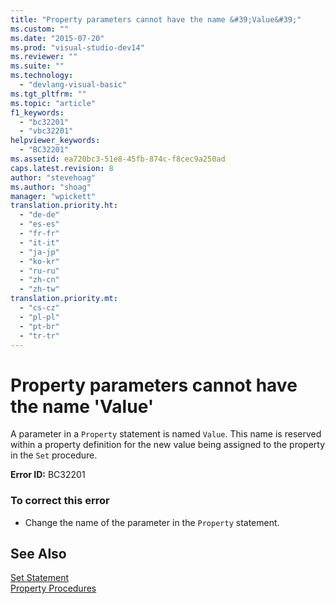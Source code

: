 ```yaml
---
title: "Property parameters cannot have the name &#39;Value&#39;"
ms.custom: ""
ms.date: "2015-07-20"
ms.prod: "visual-studio-dev14"
ms.reviewer: ""
ms.suite: ""
ms.technology: 
  - "devlang-visual-basic"
ms.tgt_pltfrm: ""
ms.topic: "article"
f1_keywords: 
  - "bc32201"
  - "vbc32201"
helpviewer_keywords: 
  - "BC32201"
ms.assetid: ea720bc3-51e8-45fb-874c-f8cec9a250ad
caps.latest.revision: 8
author: "stevehoag"
ms.author: "shoag"
manager: "wpickett"
translation.priority.ht: 
  - "de-de"
  - "es-es"
  - "fr-fr"
  - "it-it"
  - "ja-jp"
  - "ko-kr"
  - "ru-ru"
  - "zh-cn"
  - "zh-tw"
translation.priority.mt: 
  - "cs-cz"
  - "pl-pl"
  - "pt-br"
  - "tr-tr"
---
```

# Property parameters cannot have the name &#39;Value&#39;
A parameter in a `Property` statement is named `Value`. This name is reserved within a property definition for the new value being assigned to the property in the `Set` procedure.  
  
 **Error ID:** BC32201  
  
### To correct this error  
  
-   Change the name of the parameter in the `Property` statement.  
  
## See Also  
 [Set Statement](../../visual-basic/language-reference/statements/set-statement.md)   
 [Property Procedures](../../visual-basic/language-reference/procedures/property-procedures.md)